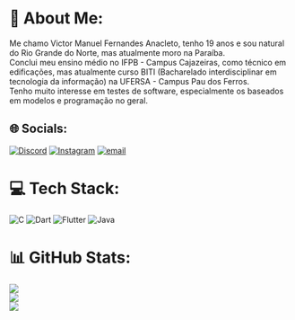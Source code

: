 # 💫 About Me:
Me chamo Victor Manuel Fernandes Anacleto, tenho 19 anos e sou natural do Rio Grande do Norte, mas atualmente moro na Paraíba.<br>Conclui meu ensino médio no IFPB - Campus Cajazeiras, como técnico em edificações, mas atualmente curso BITI (Bacharelado interdisciplinar em tecnologia da informação) na UFERSA - Campus Pau dos Ferros.<br>Tenho muito interesse em testes de software, especialmente os baseados em modelos e programação no geral.


## 🌐 Socials:
[![Discord](https://img.shields.io/badge/Discord-%237289DA.svg?logo=discord&logoColor=white)](https://discord.gg/vitimbr) [![Instagram](https://img.shields.io/badge/Instagram-%23E4405F.svg?logo=Instagram&logoColor=white)](https://instagram.com/vitim_fa) [![email](https://img.shields.io/badge/Email-D14836?logo=gmail&logoColor=white)](mailto:victormanuelfernandesanacleto@gmail.com) 

# 💻 Tech Stack:
![C](https://img.shields.io/badge/c-%2300599C.svg?style=for-the-badge&logo=c&logoColor=white) ![Dart](https://img.shields.io/badge/dart-%230175C2.svg?style=for-the-badge&logo=dart&logoColor=white) ![Flutter](https://img.shields.io/badge/Flutter-%2302569B.svg?style=for-the-badge&logo=Flutter&logoColor=white) ![Java](https://img.shields.io/badge/java-%23ED8B00.svg?style=for-the-badge&logo=openjdk&logoColor=white)
# 📊 GitHub Stats:
![](https://github-readme-stats.vercel.app/api?username=viteihehe&theme=dark&hide_border=false&include_all_commits=true&count_private=false)<br/>
![](https://nirzak-streak-stats.vercel.app/?user=viteihehe&theme=dark&hide_border=false)<br/>
![](https://github-readme-stats.vercel.app/api/top-langs/?username=viteihehe&theme=dark&hide_border=false&include_all_commits=true&count_private=false&layout=compact)

<!-- Proudly created with GPRM ( https://gprm.itsvg.in ) -->
